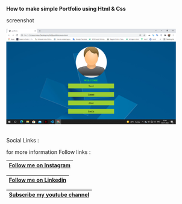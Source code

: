 **How to make simple Portfolio using Html & Css**



screenshot

<img src="sshot/s1.png" width="450"><br><br>


Social Links :

for more information Follow links :

|**[Follow me on Instagram](https://instagram.com/__vikas__05)**|
|---------------------------------------------------------------|



|**[Follow me on Linkedin](https://www.linkedin.com/in/vikas-lahare-473144227/)**|
|--------------------------------------------------------------------------------|



|**[Subscribe my youtube channel](https://www.youtube.com/channel/UCf-YDB8E6JJ4eoBTBDKVBNQ)**|
|--------------------------------------------------------------------------------------------|


